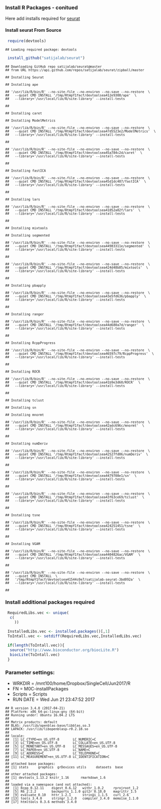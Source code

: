 ###   Install R Packages - conitued
 
Here add installs required for [seurat](//http://satijalab.org/seurat)

<style type="text/css"> body, td { font-size: 14px; } code.r{ font-size: 12px; } pre { font-size: 12px } </style>


<!-- ***************************************************** -->

#### Install seurat From Source


```r
 require(devtools)
```

```
## Loading required package: devtools
```

```r
 install_github("satijalab/seurat")
```

```
## Downloading GitHub repo satijalab/seurat@master
## from URL https://api.github.com/repos/satijalab/seurat/zipball/master
```

```
## Installing Seurat
```

```
## Installing ape
```

```
## '/usr/lib/R/bin/R' --no-site-file --no-environ --no-save --no-restore  \
##   --quiet CMD INSTALL '/tmp/RtmpY1facf/devtoolsea412e9308/ape'  \
##   --library='/usr/local/lib/R/site-library' --install-tests
```

```
## 
```

```
## Installing caret
```

```
## Installing ModelMetrics
```

```
## '/usr/lib/R/bin/R' --no-site-file --no-environ --no-save --no-restore  \
##   --quiet CMD INSTALL '/tmp/RtmpY1facf/devtoolsea47d5523e2/ModelMetrics'  \
##   --library='/usr/local/lib/R/site-library' --install-tests
```

```
## 
```

```
## '/usr/lib/R/bin/R' --no-site-file --no-environ --no-save --no-restore  \
##   --quiet CMD INSTALL '/tmp/RtmpY1facf/devtoolsea45a784c2d/caret'  \
##   --library='/usr/local/lib/R/site-library' --install-tests
```

```
## 
```

```
## Installing fastICA
```

```
## '/usr/lib/R/bin/R' --no-site-file --no-environ --no-save --no-restore  \
##   --quiet CMD INSTALL '/tmp/RtmpY1facf/devtoolsea45d1dc487/fastICA'  \
##   --library='/usr/local/lib/R/site-library' --install-tests
```

```
## 
```

```
## Installing lars
```

```
## '/usr/lib/R/bin/R' --no-site-file --no-environ --no-save --no-restore  \
##   --quiet CMD INSTALL '/tmp/RtmpY1facf/devtoolsea41052a02f/lars'  \
##   --library='/usr/local/lib/R/site-library' --install-tests
```

```
## 
```

```
## Installing mixtools
```

```
## Installing segmented
```

```
## '/usr/lib/R/bin/R' --no-site-file --no-environ --no-save --no-restore  \
##   --quiet CMD INSTALL '/tmp/RtmpY1facf/devtoolsea44983311e/segmented'  \
##   --library='/usr/local/lib/R/site-library' --install-tests
```

```
## 
```

```
## '/usr/lib/R/bin/R' --no-site-file --no-environ --no-save --no-restore  \
##   --quiet CMD INSTALL '/tmp/RtmpY1facf/devtoolsea424d48b85/mixtools'  \
##   --library='/usr/local/lib/R/site-library' --install-tests
```

```
## 
```

```
## Installing pbapply
```

```
## '/usr/lib/R/bin/R' --no-site-file --no-environ --no-save --no-restore  \
##   --quiet CMD INSTALL '/tmp/RtmpY1facf/devtoolsea43e5fd636/pbapply'  \
##   --library='/usr/local/lib/R/site-library' --install-tests
```

```
## 
```

```
## Installing ranger
```

```
## '/usr/lib/R/bin/R' --no-site-file --no-environ --no-save --no-restore  \
##   --quiet CMD INSTALL '/tmp/RtmpY1facf/devtoolsea44d680a7d/ranger'  \
##   --library='/usr/local/lib/R/site-library' --install-tests
```

```
## 
```

```
## Installing RcppProgress
```

```
## '/usr/lib/R/bin/R' --no-site-file --no-environ --no-save --no-restore  \
##   --quiet CMD INSTALL '/tmp/RtmpY1facf/devtoolsea46597c79/RcppProgress'  \
##   --library='/usr/local/lib/R/site-library' --install-tests
```

```
## 
```

```
## Installing ROCR
```

```
## '/usr/lib/R/bin/R' --no-site-file --no-environ --no-save --no-restore  \
##   --quiet CMD INSTALL '/tmp/RtmpY1facf/devtoolsea41b9e3d60/ROCR'  \
##   --library='/usr/local/lib/R/site-library' --install-tests
```

```
## 
```

```
## Installing tclust
```

```
## Installing sn
```

```
## Installing mnormt
```

```
## '/usr/lib/R/bin/R' --no-site-file --no-environ --no-save --no-restore  \
##   --quiet CMD INSTALL '/tmp/RtmpY1facf/devtoolsea42adc696c/mnormt'  \
##   --library='/usr/local/lib/R/site-library' --install-tests
```

```
## 
```

```
## Installing numDeriv
```

```
## '/usr/lib/R/bin/R' --no-site-file --no-environ --no-save --no-restore  \
##   --quiet CMD INSTALL '/tmp/RtmpY1facf/devtoolsea42527fd06/numDeriv'  \
##   --library='/usr/local/lib/R/site-library' --install-tests
```

```
## 
```

```
## '/usr/lib/R/bin/R' --no-site-file --no-environ --no-save --no-restore  \
##   --quiet CMD INSTALL '/tmp/RtmpY1facf/devtoolsea4479708e1/sn'  \
##   --library='/usr/local/lib/R/site-library' --install-tests
```

```
## 
```

```
## '/usr/lib/R/bin/R' --no-site-file --no-environ --no-save --no-restore  \
##   --quiet CMD INSTALL '/tmp/RtmpY1facf/devtoolsea43f63ce69/tclust'  \
##   --library='/usr/local/lib/R/site-library' --install-tests
```

```
## 
```

```
## Installing tsne
```

```
## '/usr/lib/R/bin/R' --no-site-file --no-environ --no-save --no-restore  \
##   --quiet CMD INSTALL '/tmp/RtmpY1facf/devtoolsea424251451/tsne'  \
##   --library='/usr/local/lib/R/site-library' --install-tests
```

```
## 
```

```
## Installing VGAM
```

```
## '/usr/lib/R/bin/R' --no-site-file --no-environ --no-save --no-restore  \
##   --quiet CMD INSTALL '/tmp/RtmpY1facf/devtoolsea4404826ac/VGAM'  \
##   --library='/usr/local/lib/R/site-library' --install-tests
```

```
## 
```

```
## '/usr/lib/R/bin/R' --no-site-file --no-environ --no-save --no-restore  \
##   --quiet CMD INSTALL  \
##   '/tmp/RtmpY1facf/devtoolsea41544c0e7/satijalab-seurat-3bd092a'  \
##   --library='/usr/local/lib/R/site-library' --install-tests
```

```
## 
```

### Install additional packages required


```r
 RequiredLibs.vec <- unique(
  c(
    ))

 InstalledLibs.vec <- installed.packages()[,1]
 ToIntall.vec <- setdiff(RequiredLibs.vec,InstalledLibs.vec)

 if(length(ToIntall.vec)){
  source("http://www.bioconductor.org/biocLite.R")
  biocLite(ToIntall.vec)
 }
```

### Parameter settings:
  * WRKDIR = /mnt100/home/Dropbox/SingleCell/Jun2017/R
  * FN = M0C-installPackages
  * Scripts = Scripts
  * RUN DATE = Wed Jun 21 23:47:52 2017


```
## R version 3.4.0 (2017-04-21)
## Platform: x86_64-pc-linux-gnu (64-bit)
## Running under: Ubuntu 16.04.2 LTS
## 
## Matrix products: default
## BLAS: /usr/lib/openblas-base/libblas.so.3
## LAPACK: /usr/lib/libopenblasp-r0.2.18.so
## 
## locale:
##  [1] LC_CTYPE=en_US.UTF-8       LC_NUMERIC=C              
##  [3] LC_TIME=en_US.UTF-8        LC_COLLATE=en_US.UTF-8    
##  [5] LC_MONETARY=en_US.UTF-8    LC_MESSAGES=en_US.UTF-8   
##  [7] LC_PAPER=en_US.UTF-8       LC_NAME=C                 
##  [9] LC_ADDRESS=C               LC_TELEPHONE=C            
## [11] LC_MEASUREMENT=en_US.UTF-8 LC_IDENTIFICATION=C       
## 
## attached base packages:
## [1] stats     graphics  grDevices utils     datasets  base     
## 
## other attached packages:
## [1] devtools_1.13.2 knitr_1.16      rmarkdown_1.6  
## 
## loaded via a namespace (and not attached):
##  [1] Rcpp_0.12.11    digest_0.6.12   withr_1.0.2     rprojroot_1.2  
##  [5] R6_2.2.2        backports_1.1.0 git2r_0.18.0    magrittr_1.5   
##  [9] evaluate_0.10   httr_1.2.1      stringi_1.1.5   curl_2.6       
## [13] tools_3.4.0     stringr_1.2.0   compiler_3.4.0  memoise_1.1.0  
## [17] htmltools_0.3.6 methods_3.4.0
```

